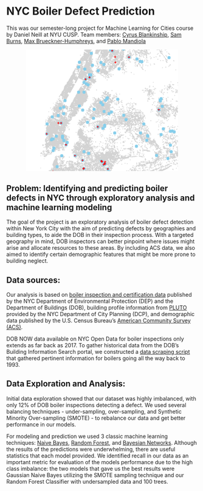# NYC Boiler Defect Prediction

This was our semester-long project for Machine Learning for Cities course by Daniel Neill at NYU CUSP. Team members: [Cyrus Blankinship](https://github.com/cyrusblankinship), [Sam Burns](https://github.com/seeess1), [Max Brueckner-Humphreys](https://github.com/mbh329), and [Pablo Mandiola](https://github.com/pmandiola)

<p align="center">
  <img src="images/dbscan.PNG" width="400">
</p>

## Problem: Identifying and predicting boiler defects in NYC through exploratory analysis and machine learning modeling

The goal of the project is an exploratory analysis of boiler defect detection within New York City with the aim of predicting defects by  geographies and building types, to aide the DOB in their inspection process. With a targeted geography in mind, DOB inspectors can better pinpoint where issues might arise and allocate resources to these areas. By including ACS data, we also aimed to identify certain demographic features that might be more prone to building neglect.

## Data sources:

Our analysis is based on [boiler inspection and certification data](https://data.cityofnewyork.us/Housing-Development/DOB-NOW-Safety-Boiler/52dp-yji6) published by the NYC Department of Environmental Protection (DEP) and the Department of Buildings (DOB), building profile information from [PLUTO](https://www1.nyc.gov/site/planning/data-maps/open-data/dwn-pluto-mappluto.page) provided by the NYC Department of City Planning (DCP), and demographic data published by the U.S. Census Bureau’s [American Community Survey (ACS)](https://www.census.gov/programs-surveys/acs/data.html).

DOB NOW data available on NYC Open Data for boiler inspections only extends as far back as 2017. To gather historical data from the DOB’s Building Information Search portal, we constructed a [data scraping script](https://github.com/cyrusblankinship/NYC_Boiler_Defect_Prediction/blob/master/Scraping%20boiler%20data.ipynb) that gathered pertinent information for boilers going all the way back to 1993.

## Data Exploration and Analysis:

Initial data exploration showed that our dataset was highly imbalanced, with only 12% of DOB boiler inspections detecting a defect. We used several balancing techniques - under-sampling, over-sampling, and Synthetic Minority Over-sampling (SMOTE) - to rebalance our data and get better performance in our models.

For modeling and prediction we used 3 classic machine learning techniques: [Naive Bayes](https://github.com/cyrusblankinship/NYC_Boiler_Defect_Prediction/blob/master/Analysis_Naive_Bayes.ipynb), [Random Forest](https://github.com/cyrusblankinship/NYC_Boiler_Defect_Prediction/blob/master/random_forest.ipynb), and [Bayesian Networks](https://github.com/cyrusblankinship/NYC_Boiler_Defect_Prediction/blob/master/Analysis_Bayesian%20Network.ipynb). Although the results of the predictions were underwhelming, there are useful statistics that each model provided. We identified recall in our data as an important metric for evaluation of the models performance due to the high class imbalance: the two models that gave us the best results were Gaussian Naive Bayes utilizing the SMOTE sampling technique and our Random Forest Classifier with undersampled data and 100 trees. 
